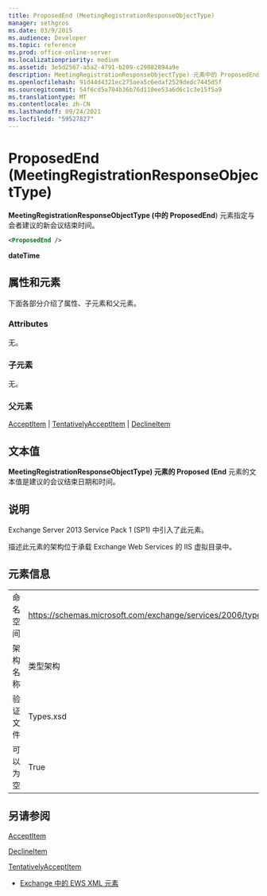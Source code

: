 ```yaml
---
title: ProposedEnd (MeetingRegistrationResponseObjectType)
manager: sethgros
ms.date: 03/9/2015
ms.audience: Developer
ms.topic: reference
ms.prod: office-online-server
ms.localizationpriority: medium
ms.assetid: 3e5d2567-a5a2-4791-b209-c29082894a9e
description: MeetingRegistrationResponseObjectType) 元素中的 ProposedEnd (元素指定与会者建议的新会议结束时间。
ms.openlocfilehash: 91d44d4321ec275aea5c6edaf2529dedc7445d5f
ms.sourcegitcommit: 54f6cd5a704b36b76d110ee53a6d6c1c3e15f5a9
ms.translationtype: MT
ms.contentlocale: zh-CN
ms.lasthandoff: 09/24/2021
ms.locfileid: "59527827"
---
```

# <a name="proposedend-meetingregistrationresponseobjecttype"></a>ProposedEnd (MeetingRegistrationResponseObjectType)

**MeetingRegistrationResponseObjectType (中的 ProposedEnd**) 元素指定与会者建议的新会议结束时间。 
  
```XML
<ProposedEnd />
```

 **dateTime**
## <a name="attributes-and-elements"></a>属性和元素

下面各部分介绍了属性、子元素和父元素。
  
### <a name="attributes"></a>Attributes

无。
  
### <a name="child-elements"></a>子元素

无。
  
### <a name="parent-elements"></a>父元素

[AcceptItem](acceptitem.md)  | [TentativelyAcceptItem](tentativelyacceptitem.md)  | [DeclineItem](declineitem.md)
  
## <a name="text-value"></a>文本值

**MeetingRegistrationResponseObjectType) 元素的 Proposed (End** 元素的文本值是建议的会议结束日期和时间。 
  
## <a name="remarks"></a>说明

Exchange Server 2013 Service Pack 1 (SP1) 中引入了此元素。
  
描述此元素的架构位于承载 Exchange Web Services 的 IIS 虚拟目录中。
  
## <a name="element-information"></a>元素信息

|||
|:-----|:-----|
|命名空间  <br/> |https://schemas.microsoft.com/exchange/services/2006/types  <br/> |
|架构名称  <br/> |类型架构  <br/> |
|验证文件  <br/> |Types.xsd  <br/> |
|可以为空  <br/> |True  <br/> |
   
## <a name="see-also"></a>另请参阅



[AcceptItem](acceptitem.md)
  
[DeclineItem](declineitem.md)
  
[TentativelyAcceptItem](tentativelyacceptitem.md)


- [Exchange 中的 EWS XML 元素](ews-xml-elements-in-exchange.md)

